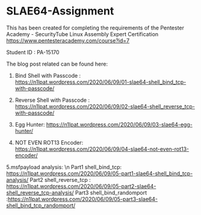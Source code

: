 # SLAE64-Assignment
This has been created for completing the requirements of the Pentester Academy - SecurityTube Linux Assembly Expert Certification
https://www.pentesteracademy.com/course?id=7

Student ID : PA-15170

The blog post related can be found here:

1. Bind Shell with Passcode :
https://n1lpat.wordpress.com/2020/06/09/01-slae64-shell_bind_tcp-with-passcode/

2. Reverse Shell with Passcode :
https://n1lpat.wordpress.com/2020/06/09/02-slae64-shell_reverse_tcp-with-passcode/

3. Egg Hunter:
https://n1lpat.wordpress.com/2020/06/09/03-slae64-egg-hunter/

4. NOT EVEN ROT13 Encoder:
https://n1lpat.wordpress.com/2020/06/09/04-slae64-not-even-rot13-encoder/

5.msfpayload analysis: \n
Part1 shell_bind_tcp: https://n1lpat.wordpress.com/2020/06/09/05-part1-slae64-shell_bind_tcp-analysis/
Part2 shell_reverse_tcp : https://n1lpat.wordpress.com/2020/06/09/05-part2-slae64-shell_reverse_tcp-analysis/
Part3 shell_bind_randomport :https://n1lpat.wordpress.com/2020/06/09/05-part3-slae64-shell_bind_tcp_randomport/

